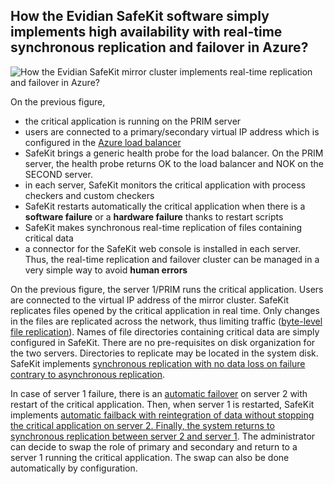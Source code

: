 ## <a name="step1"></a>How the Evidian SafeKit software simply implements high availability with real-time synchronous replication and failover in Azure?

![How the Evidian SafeKit mirror cluster implements real-time replication and failover in Azure?](/safekit/images/azure-block-level-file-level-software-data-replication-mirror-cluster.png)

On the previous figure,

*   the critical application is running on the PRIM server
*   users are connected to a primary/secondary virtual IP address which is configured in the [Azure load balancer](https://docs.microsoft.com/en-us/azure/load-balancer/)
*   SafeKit brings a generic health probe for the load balancer. On the PRIM server, the health probe returns OK to the load balancer and NOK on the SECOND server.
*   in each server, SafeKit monitors the critical application with process checkers and custom checkers
*   SafeKit restarts automatically the critical application when there is a **software failure** or a **hardware failure** thanks to restart scripts
*   SafeKit makes synchronous real-time replication of files containing critical data
*   a connector for the SafeKit web console is installed in each server. Thus, the real-time replication and failover cluster can be managed in a very simple way to avoid **human errors**

On the previous figure, the server 1/PRIM runs the critical application. Users are connected to the virtual IP address of the mirror cluster. SafeKit replicates files opened by the critical application in real time. Only changes in the files are replicated across the network, thus limiting traffic ([byte-level file replication](https://www.evidian.com/products/high-availability-software-for-application-clustering/file-replication-byte-level-with-failover-mirror-cluster/)). Names of file directories containing critical data are simply configured in SafeKit. There are no pre-requisites on disk organization for the two servers. Directories to replicate may be located in the system disk. SafeKit implements [synchronous replication with no data loss on failure contrary to asynchronous replication](/safekit/synchronous-replication-vs-asynchronous-replication.htm).

In case of server 1 failure, there is an [automatic failover](https://www.evidian.com/products/high-availability-software-for-application-clustering/file-replication-byte-level-with-failover-mirror-cluster/#step2) on server 2 with restart of the critical application. Then, when server 1 is restarted, SafeKit implements [automatic failback with reintegration of data without stopping the critical application on server 2\. Finally, the system returns to](https://www.evidian.com/products/high-availability-software-for-application-clustering/file-replication-byte-level-with-failover-mirror-cluster/#step3) [synchronous replication between server 2 and server 1](https://www.evidian.com/products/high-availability-software-for-application-clustering/file-replication-byte-level-with-failover-mirror-cluster/#step4). The administrator can decide to swap the role of primary and secondary and return to a server 1 running the critical application. The swap can also be done automatically by configuration.
